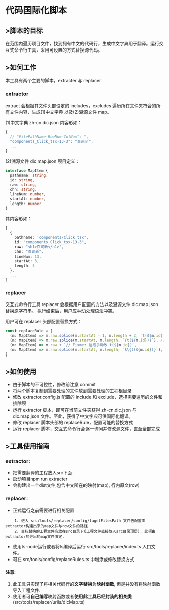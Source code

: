 # 代码国际化脚本

## >脚本的目标
在范围内遍历项目文件，找到拥有中文的代码行，生成中文字典用于翻译。运行交互式命令行工具，采用可设置的方式替换源代码。

## >如何工作
本工具有两个主要的脚本，extracter 与 replacer

### extractor
extract 会根据其文件头部设定的 includes，excludes 遍历所在文件夹符合的所有文件内容，生成(1)中文字典 以及(2)溯源文件 map。

(1)中文字典 zh-cn.dic.json 内容形如：
``` typescript
{
  // "FilePathName-RowNum-ColNum": ",
  "components_Click_tsx-13-3": "百词斩",
  ...
}
```

(2)溯源文件 dic.map.json 项目定义：
``` typescript
interface MapItem {
  pathname: string,
  id: string,
  raw: string,
  chn: string,
  lineNum: number,
  startAt: number,
  length: number
}
```

其内容形如：
``` typescript
[
  {
    pathname: 'components/Click.tsx',
    id: "components_Click_tsx-13-3",
    raw: "<h1>百词斩</h1>",
    chn: "百词斩",
    lineNum: 13,
    startAt: 3,
    length: 3
  },
  ...
]
```

### replacer
交互式命令行工具 replacer 会根据用户配置的方法以及溯源文件 dic.map.json 替换原字符串。
执行结束后，用户应手动处理语法冲突。

用户可在 replacer 头部配置替换方式：
```js
const replaceRule = [
  (m: MapItem) => m.raw.splice(m.startAt - 1, m.length + 2, `t(${m.id})`), // 删除前后字符，替换为 t(linenumber)
  (m: MapItem) => m.raw.splice(m.startAt, m.length, `{t(${m.id})}`), // 替换为 t(linenumber)，再前后加上{}
  (m: MapItem) => m.raw + `// Fixme: 这段手动改 t(${m.id})`,
  (m: MapItem) => m.raw.splice(m.startAt, m.length, `$\{t(${m.id})}`), // 替换为 t(linenumber)，再前后加上${}
]

```

## >如何使用

- 由于脚本的不可控性，修改前注意 commit
- 将两个脚本复制到需要处理的文件放到需要处理的工程根目录
- 修改 extractor.config.js 配置的 include 和 exclude，选择需要遍历的文件和排除项
- 运行 extractor 脚本，即可在当前文件夹获得 zh-cn.dic.json 与 dic.map.json 文件。至此，获得了中文字典可供国际化翻译。
- 修改 replacer 脚本头部的 replaceRule，配置可能的替换方式
- 运行 replacer 脚本，交互式命令行会逐一询问并修改源文件，直至全部完成

## >工具使用指南

### extractor:
- 把需要翻译的工程放入src下面
- 启动项目npm run extracter
- 会构建出一个dist文件,包含中文所在的映射(map), 行内原文(row)

### replacer:
* 正式运行之前需要进行相关配置
```
    1. 进入 src/tools/replacer/config/tagetFilesPath 文件去配置由extractor构建出来的map文件与row文件的路径.
    2. 目标替换的工程文件应放在src目录下(工程文件直接放入src目录顶层), 此项由extractor的导出的map文件决定.
```
* 使用ts-node运行或者将ts编译后运行 src/tools/replacer/index.ts 入口文件。
* 可在 src/tools/config/replaceRules.ts 中增添或修改替换方式

#### 注意:
  1.  此工具只实现了将相关代码行的**文字替换为映射函数**, 但是并没有将映射函数导入工程文件.
  2.  使用者可**自己编写**映射函数或者**使用此工具已经封装的相关类**(src/tools/replacer/urils/dicMap.ts)

